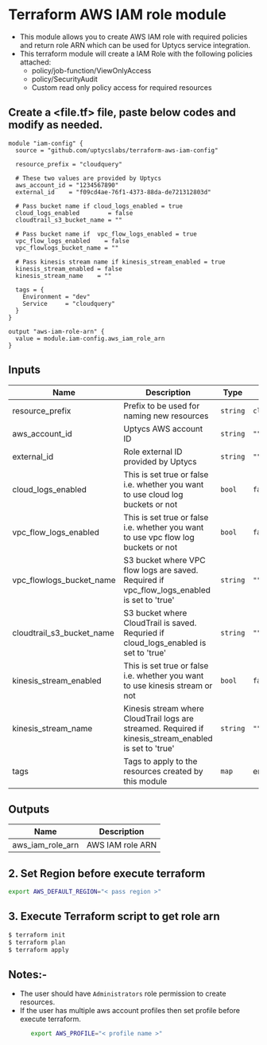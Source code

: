# Terraform AWS IAM role module

- This module allows you to create AWS IAM role with required policies and return role ARN which can be used for Uptycs service integration.
- This terraform module will create a IAM Role with the following policies attached:
  - policy/job-function/ViewOnlyAccess
  - policy/SecurityAudit
  - Custom read only policy access for required resources

## Create a <file.tf> file, paste below codes and modify as needed.

```
module "iam-config" {
  source = "github.com/uptycslabs/terraform-aws-iam-config"

  resource_prefix = "cloudquery"

  # These two values are provided by Uptycs
  aws_account_id = "1234567890"
  external_id    = "f09cd4ae-76f1-4373-88da-de721312803d"

  # Pass bucket name if cloud_logs_enabled = true
  cloud_logs_enabled        = false
  cloudtrail_s3_bucket_name = ""

  # Pass bucket name if  vpc_flow_logs_enabled = true
  vpc_flow_logs_enabled    = false
  vpc_flowlogs_bucket_name = ""

  # Pass kinesis stream name if kinesis_stream_enabled = true
  kinesis_stream_enabled = false
  kinesis_stream_name    = ""

  tags = {
    Environment = "dev"
    Service     = "cloudquery"
  }
}

output "aws-iam-role-arn" {
  value = module.iam-config.aws_iam_role_arn
}
```

## Inputs

| Name                      | Description                                                                                            | Type     | Default      |
| ------------------------- | ------------------------------------------------------------------------------------------------------ | -------- | ------------ |
| resource_prefix           | Prefix to be used for naming new resources                                                             | `string` | `cloudquery` |
| aws_account_id            | Uptycs AWS account ID                                                                                  | `string` | `""`         |
| external_id               | Role external ID provided by Uptycs                                                                    | `string` | `""`         |
| cloud_logs_enabled        | This is set true or false i.e. whether you want to use cloud log buckets or not                              | `bool`   | `false`      |
| vpc_flow_logs_enabled        | This is set true or false i.e. whether you want to use vpc flow log buckets or not                              | `bool`   | `false`      |
| vpc_flowlogs_bucket_name  | S3 bucket where VPC flow logs are saved. Required if vpc_flow_logs_enabled is set to 'true'               | `string` | `""`         |
| cloudtrail_s3_bucket_name | S3 bucket where CloudTrail is saved. Requried if cloud_logs_enabled is set to 'true'                   | `string` | `""`         |
| kinesis_stream_enabled    | This is set true or false i.e. whether you want to use kinesis stream or not                           | `bool`   | `false`      |
| kinesis_stream_name       | Kinesis stream where CloudTrail logs are streamed. Required if kinesis_stream_enabled is set to 'true' | `string` | `""`         |
| tags                      | Tags to apply to the resources created by this module                                                  | `map`    | empty        |

## Outputs

| Name             | Description      |
| ---------------- | ---------------- |
| aws_iam_role_arn | AWS IAM role ARN |

## 2. Set Region before execute terraform

```sh
export AWS_DEFAULT_REGION="< pass region >"
```

## 3. Execute Terraform script to get role arn

```sh
$ terraform init
$ terraform plan
$ terraform apply
```

## Notes:-

- The user should have `Administrators` role permission to create resources.
- If the user has multiple aws account profiles then set profile before execute terraform.
  ```sh
     export AWS_PROFILE="< profile name >"
  ```
